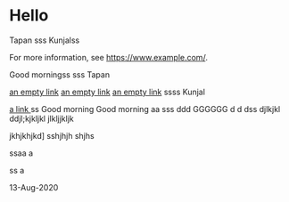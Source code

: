 # Hello
Tapan
sss
Kunjalss

For more information, see https://www.example.com/.

Good morningss 
sss
Tapan

[an empty link]() [an empty link]() [an empty link]()
ssss
Kunjal

[ a link ](https://www.example.com/)
ss
Good morning  Good morning 
aa
sss
ddd
GGGGGG
d
d
dss
djlkjkl
ddjl;kjkljkl 
jlkljjkljk

jkhjkhjkd]
sshjhjh
shjhs

ssaa
a


ss
a

13-Aug-2020
